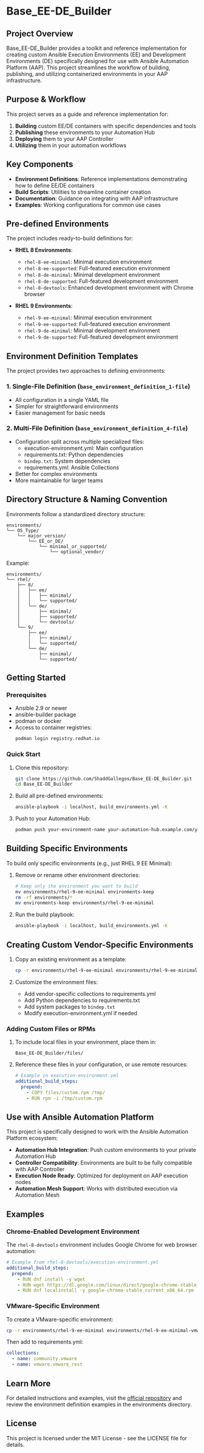 # Base_EE-DE_Builder

## Project Overview

Base_EE-DE_Builder provides a toolkit and reference implementation for creating custom Ansible Execution Environments (EE) and Development Environments (DE) specifically designed for use with Ansible Automation Platform (AAP). This project streamlines the workflow of building, publishing, and utilizing containerized environments in your AAP infrastructure.

## Purpose & Workflow

This project serves as a guide and reference implementation for:

1. **Building** custom EE/DE containers with specific dependencies and tools
2. **Publishing** these environments to your Automation Hub
3. **Deploying** them to your AAP Controller
4. **Utilizing** them in your automation workflows

## Key Components

- **Environment Definitions**: Reference implementations demonstrating how to define EE/DE containers
- **Build Scripts**: Utilities to streamline container creation
- **Documentation**: Guidance on integrating with AAP infrastructure
- **Examples**: Working configurations for common use cases

## Pre-defined Environments

The project includes ready-to-build definitions for:

- **RHEL 8 Environments**:
  - `rhel-8-ee-minimal`: Minimal execution environment
  - `rhel-8-ee-supported`: Full-featured execution environment
  - `rhel-8-de-minimal`: Minimal development environment
  - `rhel-8-de-supported`: Full-featured development environment
  - `rhel-8-devtools`: Enhanced development environment with Chrome browser

- **RHEL 9 Environments**:
  - `rhel-9-ee-minimal`: Minimal execution environment
  - `rhel-9-ee-supported`: Full-featured execution environment
  - `rhel-9-de-minimal`: Minimal development environment
  - `rhel-9-de-supported`: Full-featured development environment

## Environment Definition Templates

The project provides two approaches to defining environments:

### 1. Single-File Definition (`base_environment_definition_1-file`)
- All configuration in a single YAML file
- Simpler for straightforward environments
- Easier management for basic needs

### 2. Multi-File Definition (`base_environment_definition_4-file`)
- Configuration split across multiple specialized files:
  - execution-environment.yml: Main configuration
  - requirements.txt: Python dependencies
  - `bindep.txt`: System dependencies  
  - requirements.yml: Ansible Collections
- Better for complex environments
- More maintainable for larger teams

## Directory Structure & Naming Convention

Environments follow a standardized directory structure:
```
environments/
└── OS_Type/
    └── major_version/
        └── EE_or_DE/
            └── minimal_or_supported/
                └── optional_vendor/
```

Example:
```
environments/
└── rhel/
    ├── 8/
    │   ├── ee/
    │   │   ├── minimal/
    │   │   └── supported/
    │   └── de/
    │       ├── minimal/
    │       ├── supported/
    │       └── devtools/
    └── 9/
        ├── ee/
        │   ├── minimal/
        │   └── supported/
        └── de/
            ├── minimal/
            └── supported/
```

## Getting Started

### Prerequisites

- Ansible 2.9 or newer
- ansible-builder package
- podman or docker
- Access to container registries:
  ```bash
  podman login registry.redhat.io
  ```

### Quick Start

1. Clone this repository:
   ```bash
   git clone https://github.com/ShaddGallegos/Base_EE-DE_Builder.git
   cd Base_EE-DE_Builder
   ```

2. Build all pre-defined environments:
   ```bash
   ansible-playbook -i localhost, build_environments.yml -K
   ```

3. Push to your Automation Hub:
   ```bash
   podman push your-environment-name your-automation-hub.example.com/your-environment-name
   ```

## Building Specific Environments

To build only specific environments (e.g., just RHEL 9 EE Minimal):

1. Remove or rename other environment directories:
   ```bash
   # Keep only the environment you want to build
   mv environments/rhel-9-ee-minimal environments-keep
   rm -rf environments/*
   mv environments-keep environments/rhel-9-ee-minimal
   ```

2. Run the build playbook:
   ```bash
   ansible-playbook -i localhost, build_environments.yml -K
   ```

## Creating Custom Vendor-Specific Environments

1. Copy an existing environment as a template:
   ```bash
   cp -r environments/rhel-9-ee-minimal environments/rhel-9-ee-minimal-vmware
   ```

2. Customize the environment files:
   - Add vendor-specific collections to requirements.yml
   - Add Python dependencies to requirements.txt
   - Add system packages to `bindep.txt`
   - Modify execution-environment.yml if needed

### Adding Custom Files or RPMs

1. To include local files in your environment, place them in:
   ```
   Base_EE-DE_Builder/files/
   ```

2. Reference these files in your configuration, or use remote resources:
   ```yaml
   # Example in execution-environment.yml
   additional_build_steps:
     prepend:
       - COPY files/custom.rpm /tmp/
       - RUN rpm -i /tmp/custom.rpm
   ```

## Use with Ansible Automation Platform

This project is specifically designed to work with the Ansible Automation Platform ecosystem:

- **Automation Hub Integration**: Push custom environments to your private Automation Hub
- **Controller Compatibility**: Environments are built to be fully compatible with AAP Controller
- **Execution Node Ready**: Optimized for deployment on AAP execution nodes
- **Automation Mesh Support**: Works with distributed execution via Automation Mesh

## Examples

### Chrome-Enabled Development Environment

The `rhel-8-devtools` environment includes Google Chrome for web browser automation:

```yaml
# Example from rhel-8-devtools/execution-environment.yml
additional_build_steps:
  prepend:
    - RUN dnf install -y wget
    - RUN wget https://dl.google.com/linux/direct/google-chrome-stable_current_x86_64.rpm
    - RUN dnf localinstall -y google-chrome-stable_current_x86_64.rpm
```

### VMware-Specific Environment

To create a VMware-specific environment:

```bash
cp -r environments/rhel-9-ee-minimal environments/rhel-9-ee-minimal-vmware
```

Then add to requirements.yml:
```yaml
collections:
  - name: community.vmware
  - name: vmware.vmware_rest
```

## Learn More

For detailed instructions and examples, visit the [official repository](https://github.com/ShaddGallegos/Base_EE-DE_Builder) and review the environment definition examples in the environments directory.

## License

This project is licensed under the MIT License - see the LICENSE file for details.
